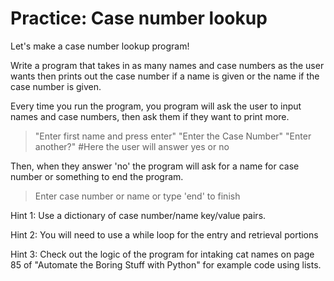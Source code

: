 # Practice: Case number lookup

Let's make a case number lookup program!

Write a program that takes in as many names and case numbers as the user wants then prints out the case number if a name is given or the name if the case number is given.

Every time you run the program, you program will ask the user to input names and case numbers, then ask them if they want to print more.

> "Enter first name and press enter"
> "Enter the Case Number"
> "Enter another?" #Here the user will answer yes or no

Then, when they answer 'no' the program will ask for a name for case number or something to end the program.

> Enter case number or name or type 'end' to finish

Hint 1: Use a dictionary of case number/name key/value pairs.

Hint 2: You will need to use a while loop for the entry and retrieval portions

Hint 3: Check out the logic of the program for intaking cat names on page 85 of "Automate the Boring Stuff with Python" for example code using lists.
